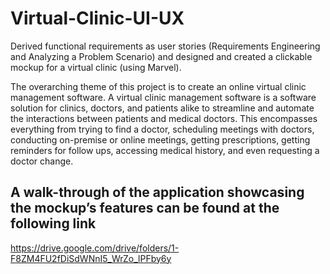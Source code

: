 # Virtual-Clinic-UI-UX
Derived functional requirements as user stories (Requirements Engineering and Analyzing a Problem Scenario) and designed and created a clickable mockup for a virtual clinic (using Marvel).

The overarching theme of this project is to create an online virtual clinic management
software. A virtual clinic management software is a software solution for clinics, doctors,
and patients alike to streamline and automate the interactions between patients and
medical doctors. This encompasses everything from trying to find a doctor, scheduling
meetings with doctors, conducting on-premise or online meetings, getting prescriptions,
getting reminders for follow ups, accessing medical history, and even requesting a doctor
change.

## A walk-through of the application showcasing the mockup’s features can be found at the following link
https://drive.google.com/drive/folders/1-F8ZM4FU2fDiSdWNnI5_WrZo_lPFby6y
